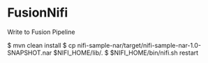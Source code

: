 # FusionNifi
Write to Fusion Pipeline

$ mvn clean install
$ cp nifi-sample-nar/target/nifi-sample-nar-1.0-SNAPSHOT.nar $NIFI_HOME/lib/.
$ $NIFI_HOME/bin/nifi.sh restart

